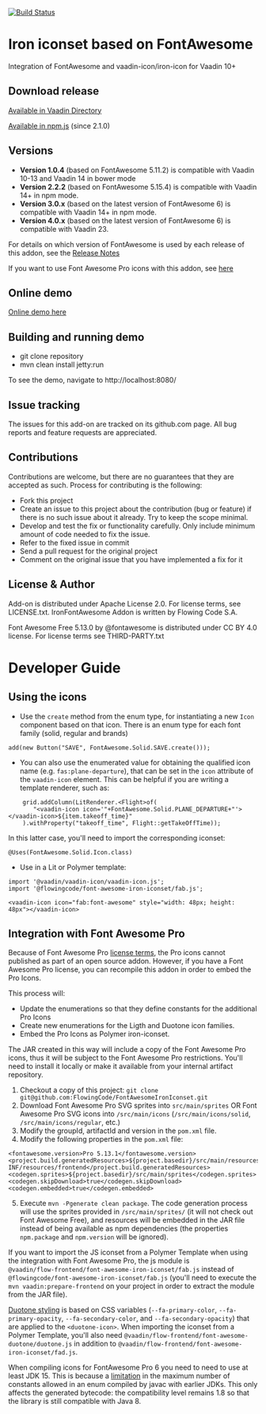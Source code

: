[![Build Status](https://jenkins.flowingcode.com/job/FontAwesomeIronIconset-14-addon/badge/icon)](https://jenkins.flowingcode.com/job/FontAwesomeIronIconset-14-addon)

# Iron iconset based on FontAwesome

Integration of FontAwesome and vaadin-icon/iron-icon for Vaadin 10+

## Download release

[Available in Vaadin Directory](https://vaadin.com/directory/component/fontawesome-iron-iconset)

[Available in npm.js](https://www.npmjs.com/package/@flowingcode/font-awesome-iron-iconset) (since 2.1.0)

## Versions

- **Version 1.0.4** (based on FontAwesome 5.11.2) is compatible with Vaadin 10-13 and Vaadin 14 in bower mode 
- **Version 2.2.2** (based on FontAwesome 5.15.4) is compatible with Vaadin 14+ in npm mode.
- **Version 3.0.x** (based on the latest version of FontAwesome 6) is compatible with Vaadin 14+ in npm mode.
- **Version 4.0.x** (based on the latest version of FontAwesome 6) is compatible with Vaadin 23.

For details on which version of FontAwesome is used by each release of this addon, see the [Release Notes](https://github.com/FlowingCode/FontAwesomeIronIconset/releases)

If you want to use Font Awesome Pro icons with this addon, see [here](#integration-with-font-awesome-pro)

## Online demo

[Online demo here](http://addonsv14.flowingcode.com/font-awesome-iron-iconset)

## Building and running demo

- git clone repository
- mvn clean install jetty:run

To see the demo, navigate to http://localhost:8080/

## Issue tracking

The issues for this add-on are tracked on its github.com page. All bug reports and feature requests are appreciated. 

## Contributions

Contributions are welcome, but there are no guarantees that they are accepted as such. Process for contributing is the following:

- Fork this project
- Create an issue to this project about the contribution (bug or feature) if there is no such issue about it already. Try to keep the scope minimal.
- Develop and test the fix or functionality carefully. Only include minimum amount of code needed to fix the issue.
- Refer to the fixed issue in commit
- Send a pull request for the original project
- Comment on the original issue that you have implemented a fix for it

## License & Author

Add-on is distributed under Apache License 2.0. For license terms, see LICENSE.txt.
IronFontAwesome Addon is written by Flowing Code S.A.

Font Awesome Free 5.13.0 by @fontawesome is distributed under CC BY 4.0 license. For license terms see THIRD-PARTY.txt


# Developer Guide

## Using the icons

- Use the `create` method from the enum type, for instantiating a new `Icon` component based on that icon. There is an enum type for each font family (solid, regular and brands)

```
add(new Button("SAVE", FontAwesome.Solid.SAVE.create()));
```

- You can also use the enumerated value for obtaining the qualified icon name (e.g. `fas:plane-departure`), that can be set in the `icon` attribute of the `vaadin-icon` element. This can be helpful if you are writing a template renderer, such as:

```
	grid.addColumn(LitRenderer.<Flight>of(
	   "<vaadin-icon icon='"+FontAwesome.Solid.PLANE_DEPARTURE+"'></vaadin-icon>${item.takeoff_time}"
	).withProperty("takeoff_time", Flight::getTakeOffTime));
```

In this latter case, you'll need to import the corresponding iconset:
```
@Uses(FontAwesome.Solid.Icon.class)
```

- Use in a Lit or Polymer template:

```
import '@vaadin/vaadin-icon/vaadin-icon.js';
import '@flowingcode/font-awesome-iron-iconset/fab.js';
```

```
<vaadin-icon icon="fab:font-awesome" style="width: 48px; height: 48px"></vaadin-icon>
```

## Integration with Font Awesome Pro

Because of Font Awesome Pro [license terms](https://fontawesome.com/license#what-creators-may-do), the Pro icons cannot published as part of an open source addon. 
However, if you have a Font Awesome Pro license, you can recompile this addon in order to embed the Pro Icons. 

This process will:
- Update the enumerations so that they define constants for the additional Pro Icons
- Create new enumerations for the Ligth and Duotone icon families.
- Embed the Pro Icons as Polymer iron-iconset.

The JAR created in this way will include a copy of the Font Awesome Pro icons, thus it will be subject to the Font Awesome Pro restrictions. You'll need to install it locally or make it available from your internal artifact repository. 
 
1. Checkout a copy of this project: `git clone git@github.com:FlowingCode/FontAwesomeIronIconset.git`
2. Download Font Awesome Pro SVG sprites into `src/main/sprites` OR Font Awesome Pro SVG icons into `/src/main/icons` (`/src/main/icons/solid`, `/src/main/icons/regular`, etc.)
3. Modify the groupId, artifactId and version in the `pom.xml` file.
4. Modify the following properties in the `pom.xml` file:
```
<fontawesome.version>Pro 5.13.1</fontawesome.version>
<project.build.generatedResources>${project.basedir}/src/main/resources/META-INF/resources/frontend</project.build.generatedResources>
<codegen.sprites>${project.basedir}/src/main/sprites</codegen.sprites>
<codegen.skipDownload>true</codegen.skipDownload>
<codegen.embedded>true</codegen.embedded>
```
5. Execute `mvn -Pgenerate clean package`. The code generation process will use the sprites provided in `/src/main/sprites/` (it will not check out Font Awesome Free), and resources will be embedded in the JAR file instead of being available as npm dependencies (the properties `npm.package` and `npm.version` will be ignored).

If you want to import the JS iconset from a Polymer Template when using the integration with Font Awesome Pro, the js module is  
`@vaadin/flow-frontend/font-awesome-iron-iconset/fab.js` instead of `@flowingcode/font-awesome-iron-iconset/fab.js` (you'll need to execute the `mvn vaadin:prepare-frontend` on your project in order to extract the module from the JAR file).

[Duotone styling](https://blog.fontawesome.com/introducing-duotone) is based on CSS variables (`--fa-primary-color`, `--fa-primary-opacity`, `--fa-secondary-color`, and `--fa-secondary-opacity`) that are applied to the `<duotone-icon>`. When importing the iconset from a Polymer Template, you'll also need `@vaadin/flow-frontend/font-awesome-duotone/duotone.js` in addition to `@vaadin/flow-frontend/font-awesome-iron-iconset/fad.js`.

When compiling icons for FontAwesome Pro 6 you need to need to use at least JDK 15. This is because a [limitation](https://bugs.openjdk.java.net/browse/JDK-8241798) in the maximum number of constants allowed in an enum compiled by javac with earlier JDKs.
 This only affects the generated bytecode: the compatibility level remains 1.8 so that the library is still compatible with Java 8.
 
 